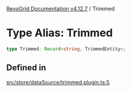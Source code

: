 [RevoGrid Documentation v4.12.7](README.md) / Trimmed

# Type Alias: Trimmed

```ts
type Trimmed: Record<string, TrimmedEntity>;
```

## Defined in

[src/store/dataSource/trimmed.plugin.ts:5](https://github.com/revolist/revogrid/blob/435ff99a088c5c293d22eb08cc3e448f60f4eb56/src/store/dataSource/trimmed.plugin.ts#L5)
